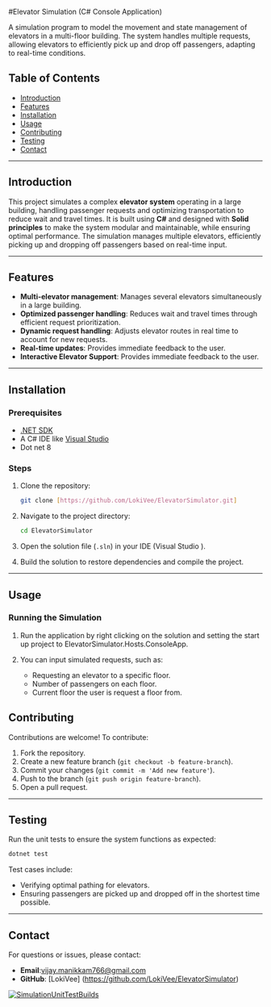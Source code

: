 #Elevator Simulation  (C# Console Application)

A simulation program to model the movement and state management of elevators in a multi-floor building. The system handles multiple requests, allowing elevators to efficiently pick up and drop off passengers, adapting to real-time conditions.

## Table of Contents
- [Introduction](#introduction)
- [Features](#features)
- [Installation](#installation)
- [Usage](#usage)
- [Contributing](#contributing)
- [Testing](#testing)
- [Contact](#contact)

---

## Introduction

This project simulates a complex **elevator system** operating in a large building, handling passenger requests and optimizing transportation to reduce wait and travel times. It is built using **C#** and designed with **Solid principles** to make the system modular and maintainable, while ensuring optimal performance. The simulation manages multiple elevators, efficiently picking up and dropping off passengers based on real-time input.

---

## Features

- **Multi-elevator management**: Manages several elevators simultaneously in a large building.
- **Optimized passenger handling**: Reduces wait and travel times through efficient request prioritization.
- **Dynamic request handling**: Adjusts elevator routes in real time to account for new requests.
- **Real-time updates**: Provides immediate feedback to the user.
- **Interactive Elevator Support**: Provides immediate feedback to the user.

---

## Installation

### Prerequisites

- [.NET SDK](https://dotnet.microsoft.com/download)
- A C# IDE like [Visual Studio](https://visualstudio.microsoft.com/)
- Dot net 8

### Steps

1. Clone the repository:
   ```bash
   git clone [https://github.com/LokiVee/ElevatorSimulator.git]
   ```

2. Navigate to the project directory:
   ```bash
   cd ElevatorSimulator
   ```

3. Open the solution file (`.sln`) in your IDE (Visual Studio ).

4. Build the solution to restore dependencies and compile the project.

---

## Usage

### Running the Simulation

1. Run the application by right clicking on the solution and setting the start up project to ElevatorSimulator.Hosts.ConsoleApp.

2. You can input simulated requests, such as:
   - Requesting an elevator to a specific floor.
   - Number of passengers on each floor.
   - Current floor the user is request a floor from.


## Contributing

Contributions are welcome! To contribute:
1. Fork the repository.
2. Create a new feature branch (`git checkout -b feature-branch`).
3. Commit your changes (`git commit -m 'Add new feature'`).
4. Push to the branch (`git push origin feature-branch`).
5. Open a pull request.

---

## Testing

Run the unit tests to ensure the system functions as expected:

```bash
dotnet test
```

Test cases include:
- Verifying optimal pathing for elevators.
- Ensuring passengers are picked up and dropped off in the shortest time possible.

---


## Contact

For questions or issues, please contact:

- **Email**:vijay.manikkam766@gmail.com
- **GitHub**: [LokiVee] (https://github.com/LokiVee/ElevatorSimulator)


[![SimulationUnitTestBuilds](https://github.com/LokiVee/ElevatorSimulator/actions/workflows/dotnet.yml/badge.svg)](https://github.com/LokiVee/ElevatorSimulator/actions/workflows/dotnet.yml)
